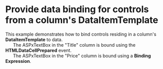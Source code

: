 # Provide data binding for controls from a column's DataItemTemplate


<p>This example demonstrates how to bind controls residing in a column's <strong>DataItemTemplate</strong> to data.<br />
      The ASPxTextBox in the "Title" column is bound using the <strong>HTMLDataCellPrepared</strong> event.<br />
      The ASPxTextBox in the "Price" column is bound using a <strong>Binding Expression</strong>.</p>

<br/>


